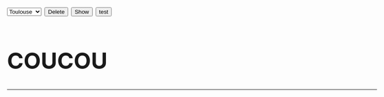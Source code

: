 <html>
<head>
<meta charset="utf-8"/>
<style>
	body{
		font-size:26px;
	}
</style>
<script>
function createCORSRequest(method, url) {
  var xhr = new XMLHttpRequest();
  if ("withCredentials" in xhr) {
    xhr.open(method, url, true);
  } else if (typeof XDomainRequest != "undefined") {
    xhr = new XDomainRequest();
    xhr.open(method, url);
  } else {
    xhr = null;
  }
  return xhr;
}

function Delete() {
    document.getElementById("demo").innerHTML = "";
}

function Show() {
    document.getElementById("demo").innerHTML = "Paragraph";
}

function Test() {
	xhr = createCORSRequest("POST", "https://terralego-scraper.herokuapp.com/graphql");
	xhr.responseType = 'json';
	xhr.setRequestHeader("Content-Type", "application/json");
	xhr.setRequestHeader("Accept", "application/json");
	xhr.onload = function () {
	  console.log('data returned:', xhr.response);
	}
	var query = '{result(insee:"09042"){params results}}';
	xhr.send(JSON.stringify({
	  query: query
	}));
}
</script>

</head>
<body>
<select id="ville">
	<option value="toulouse">Toulouse</option>
	<option value="bordeaux">Bordeaux</option>
	<option value="paris">Paris</option>
	<option value="marseille">Marseille</option>
</select>
<button onclick="Delete()">Delete</button>
<button onclick="Show()" >Show</button>
<button onclick="Test()" >test</button>
<br/>
<h1>COUCOU</h1>
<p id="demo"></p>
<hr/>
</body>
</html>

